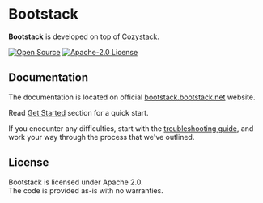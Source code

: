 # Bootstack

**Bootstack** is developed on top of [Cozystack](https://github.com/aenix-io/cozystack).

[![Open Source](https://img.shields.io/badge/Open-Source-brightgreen)](https://opensource.org/)
[![Apache-2.0 License](https://img.shields.io/github/license/bootstack-net/bootstack)](https://opensource.org/licenses/)




## Documentation

The documentation is located on official [bootstack.bootstack.net](https://bootstack.bootstack.net) website.

Read [Get Started](https://cozystack.io/docs/get-started/) section for a quick start.

If you encounter any difficulties, start with the [troubleshooting guide](https://bootstack.bootstack.net/docs/), and work your way through the process that we've outlined.

## License

Bootstack is licensed under Apache 2.0.  
The code is provided as-is with no warranties.
